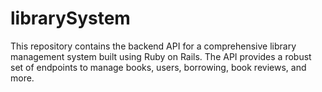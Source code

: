 # librarySystem
This repository contains the backend API for a comprehensive library management system built using Ruby on Rails. The API provides a robust set of endpoints to manage books, users, borrowing, book reviews, and more.
